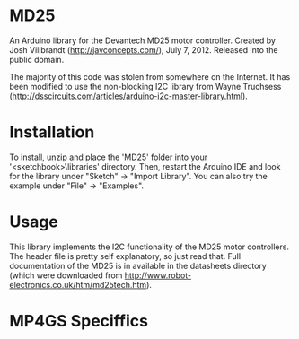 MD25
====

An Arduino library for the Devantech MD25 motor controller. Created by Josh Villbrandt (http://javconcepts.com/), July 7, 2012. Released into the public domain.

The majority of this code was stolen from somewhere on the Internet. It has been modified to use the non-blocking I2C library from Wayne Truchsess (http://dsscircuits.com/articles/arduino-i2c-master-library.html).

# Installation

To install, unzip and place the 'MD25' folder into your '\<sketchbook\>\libraries' directory. Then, restart the Arduino IDE and look for the library under "Sketch" -> "Import Library". You can also try the example under "File" -> "Examples".


# Usage

This library implements the I2C functionality of the MD25 motor controllers. The header file is pretty self explanatory, so just read that. Full documentation of the MD25 is in available in the datasheets directory (which were downloaded from http://www.robot-electronics.co.uk/htm/md25tech.htm).




MP4GS Speciffics
================

